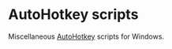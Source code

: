 AutoHotkey scripts
===

Miscellaneous [AutoHotkey](https://www.autohotkey.com/) scripts for Windows.
